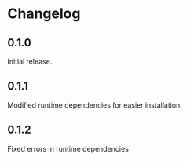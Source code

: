 # Changelog

## 0.1.0

Initial release.


## 0.1.1

Modified runtime dependencies for easier installation.


## 0.1.2

Fixed errors in runtime dependencies
